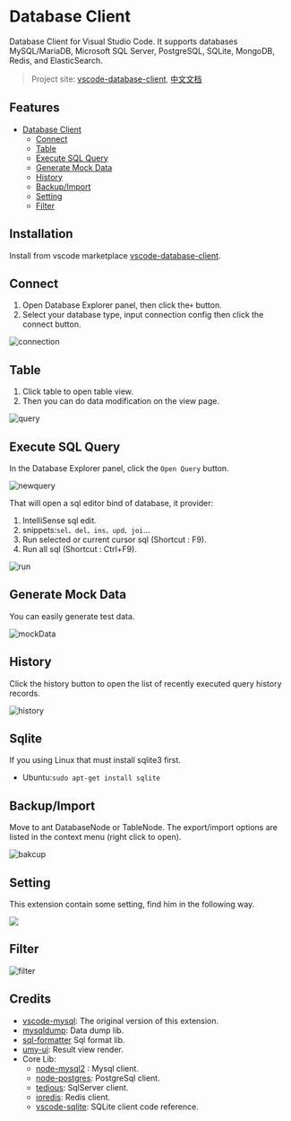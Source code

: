 # Database Client

  

Database Client for Visual Studio Code. It supports databases MySQL/MariaDB, Microsoft SQL Server, PostgreSQL, SQLite, MongoDB, Redis, and ElasticSearch.

> Project site: [vscode-database-client](https://github.com/cweijan/vscode-database-client), [中文文档](README_CN.md)

## Features

- [Database Client](#database-client)
  - [Connect](#connect)
  - [Table](#table)
  - [Execute SQL Query](#execute-sql-query)
  - [Generate Mock Data](#generate-mock-data)
  - [History](#history)
  - [Backup/Import](#backupimport)
  - [Setting](#setting)
  - [Filter](#filter)

## Installation

Install from vscode marketplace [vscode-database-client](https://marketplace.visualstudio.com/items?itemName=cweijan.vscode-mysql-client2).

## Connect

1. Open Database Explorer panel, then click the`+` button.
2. Select your database type, input connection config then click the connect button.

![connection](images/connection.jpg)

## Table

1. Click table to open table view.
2. Then you can do data modification on the view page.

![query](images/QueryTable.jpg)

## Execute SQL Query

In the Database Explorer panel, click the `Open Query` button.

![newquery](images/newquery.jpg)

That will open a sql editor bind of database, it provider:

1. IntelliSense sql edit.
2. snippets:`sel、del、ins、upd、joi`...
3. Run selected or current cursor sql (Shortcut : F9).
4. Run all sql (Shortcut : Ctrl+F9).

![run](images/run.jpg)

## Generate Mock Data

You can easily generate test data.

![mockData](images/mockData.jpg)

## History

Click the history button to open the list of recently executed query history records.

![history](images/history.jpg)

## Sqlite

If you using Linux that must install sqlite3 first.

- Ubuntu:`sudo apt-get install sqlite`

## Backup/Import

Move to ant DatabaseNode or TableNode. The export/import options are listed in the context menu (right click to open).

![bakcup](images/Backup.jpg)

## Setting

This extension contain some setting, find him in the following way.

![](images/1611910592756.png)

## Filter

![filter](images/filter.gif)

## Credits

- [vscode-mysql](https://github.com/formulahendry/vscode-mysql): The original version of this extension.
- [mysqldump](https://github.com/bradzacher/mysqldum): Data dump lib.
- [sql-formatter](https://github.com/zeroturnaround/sql-formatter) Sql format lib.
- [umy-ui](https://github.com/u-leo/umy-ui): Result view render.
- Core Lib:
  - [node-mysql2](https://github.com/sidorares/node-mysql2) : Mysql client.
  - [node-postgres](https://github.com/brianc/node-postgres): PostgreSql client.
  - [tedious](https://github.com/tediousjs/tedious): SqlServer client.
  - [ioredis](https://github.com/luin/ioredis): Redis client.
  - [vscode-sqlite](https://github.com/AlexCovizzi/vscode-sqlite): SQLite client code reference.
